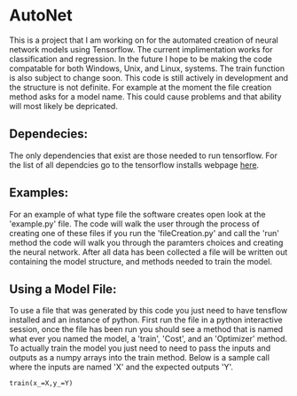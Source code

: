# AutoNet

This is a project that I am working on for the automated creation of neural network models using Tensorflow. The current implimentation works for classification and regression. In the future I hope to be making the code compatable for both Windows, Unix, and Linux, systems. The train function is also subject to change soon. This code is still actively in development and the structure is not definite. For example at the moment the file creation method asks for a model name. This could cause problems and that ability will most likely be depricated.
 
## Dependecies:

The only dependencies that exist are those needed to run tensorflow. For the list of all dependcies go to the tensorflow installs webpage [here](https://www.tensorflow.org/install/).

## Examples:

For an example of what type file the software creates open look at the 'example.py' file. The code will walk the user through the process of creating one of these files if you run the 'fileCreation.py' and call the 'run' method the code will walk you through the paramters choices and creating the neural network. After all data has been collected a file will be written out containing the model structure, and methods needed to train the model.

## Using a Model File:

To use a file that was generated by this code you just need to have tensflow installed and an instance of python. First run the file in a python interactive session, once the file has been run you should see a method that is named what ever you named the model, a 'train', 'Cost', and an 'Optimizer' method. To actually train the model you just need to need to pass the inputs and outputs as a numpy arrays into the train method. Below is a sample call where the inputs are named 'X' and the expected outputs 'Y'.
	
	train(x_=X,y_=Y) 


